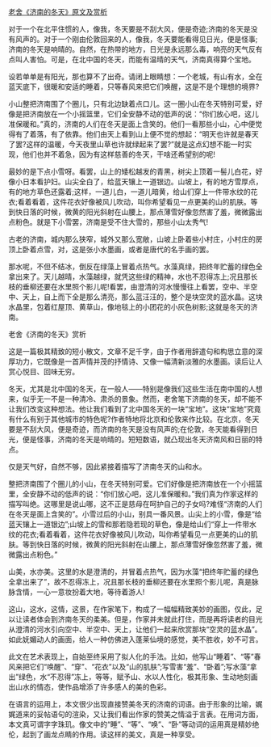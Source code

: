 [老舍《济南的冬天》原文及赏析](https://www.vrrw.net/wx/9044.html)

对于一个在北平住惯的人，像我，冬天要是不刮大风，便是奇迹;济南的冬天是没有风声的。对于一个刚由伦敦回来的人，像我，冬天要能看得见日光，便是怪事;济南的冬天是响晴的。自然，在热带的地方，日光是永远那么毒，响亮的天气反有点叫人害怕。可是，在北中国的冬天，而能有温晴的天气，济南真得算个宝地。

设若单单是有阳光，那也算不了出奇。请闭上眼睛想：一个老城，有山有水，全在蓝天底下，很暖和安适的睡着，只等春风来把它们唤醒，这是不是个理想的境界?

小山整把济南围了个圈儿，只有北边缺着点口儿。这一圈小山在冬天特别可爱，好像是把济南放在一个小摇篮里，它们全安静不动的低声的说：“你们放心吧，这儿准保暖和。”真的，济南的人们在冬天是面上含笑的。他们一看那些小山，心中便觉得有了着落，有了依靠。他们由天上看到山上便不觉的想起：“明天也许就是春天了罢?这样的温暖，今天夜里山草也许就绿起来了罢?”就是这点幻想不能一时实现，他们也并不着急，因为有这样慈善的冬天，干啥还希望别的呢!



最妙的是下点小雪呀。看罢，山上的矮松越发的青黑，树尖上顶着一髻儿白花，好像小日本看护妇。山尖全白了，给蓝天镶上一道银边。山坡上，有的地方雪厚点，有的地方草色还露着;这样，一道儿白，一道儿暗黄，给山们穿上一件带水纹的花衣;看着看着，这件花衣好像被风儿吹动，叫你希望看见一点更美的山的肌肤。等到快日落的时候，微黄的阳光斜射在山腰上，那点薄雪好像忽然害了羞，微微露出点粉色。就是下小雪罢，济南是受不住大雪的，那些小山太秀气!

古老的济南，城内那么狭窄，城外又那么宽敞，山坡上卧着些小村庄，小村庄的房顶上卧着点雪，对，这是张小水墨画，或者是唐代的名手画的罢。

那水呢，不但不结冰，倒反在绿藻上冒着点热气。水藻真绿，把终年贮蓄的绿色全拿出来了。天儿越晴，水藻越绿，就凭这些绿的精神，水也不忍得冻上;况且那长枝的垂柳还要在水里照个影儿呢!看罢，由澄清的河水慢慢往上看罢，空中、半空中、天上，自上而下全是那么清亮，那么蓝汪汪的，整个是块空灵的蓝水晶。这块水晶里，包着红屋顶、黄草山，像地毯上的小团花的小灰色树影;这就是冬天的济南。

老舍《济南的冬天》赏析

这是一篇极其精致的短小散文，文章不足千字，由于作者用辞遣句和构思立意的深厚功力，它既像是一首声情并茂的抒情诗、又像一幅清新淡雅的水墨画。读后让人赏心悦目、回味无穷。

冬天，尤其是北中国的冬天，在一般人——特别是像我们这些生活在南中国的人想来，似乎无一不是一种清冷、肃杀的景象。然而，老舍笔下济南的冬天，却不能不让我们改变这种想法。他让我们看到了北中国冬天的一块“宝地”。这块“宝地”究竟有什么有别于其他城市的特色呢?作者特地将北京和伦敦来作比较。在北京，冬天要是不刮大风，便是奇迹，而济南的冬天是没有风声的;在伦敦，冬天能看得到日光，便是怪事，济南的冬天是响晴的。短短数语，就凸现出冬天济南风和日丽的特点。

仅是天气好，自然不够，因此紧接着描写了济南冬天的山和水。

整把济南围了个圈儿的小山，在冬天特别可爱。它们好像是把济南放在一个小摇篮里，全安静不动的低声的说：“你们放心吧，这儿准保暖和。”我们真为作家这样的描写叫绝。这哪里是说山哪，这不正是慈母在呵护自己的子女吗?难怪“济南的人们在冬天是面上含笑的”。小雪过后的小山，别具一番风景。山尖上的小雪，像是“给蓝天镶上一道银边”;山坡上的雪和那若隐若现的草色，像是给山们“穿上一件带水纹的花衣;看着看着，这件花衣好像被风儿吹动，叫你希望看见一点更美的山的肌肤。等到快日落的时候，微黄的阳光斜射在山腰上，那点薄雪好像忽然害了羞，微微露出点粉色。”

山美，水亦美。这里的水是澄清的，并冒着点热气，因为水藻“把终年贮蓄的绿色全拿出来了”，故不忍得冻上，况且那长枝的垂柳还要在水里照个影儿呢，真是脉脉含情，一心一意妆扮着大地，等待着游人!

这山，这水，这情，这景，在作家笔下，构成了一幅幅精致美妙的画图，仅此，足以让读者体会到济南冬天的柔美。但是，作家并未就此打住，而是再将读者的目光从澄清的河水引向空中、半空中、天上，让他们一起来欣赏那块“空灵的蓝水晶”。如此妩媚动人的画面，给人一种仿佛进入蓬莱仙境的感觉，美不胜收，妙不可言。

此文在艺术表现上，自始至终采用了拟人化的手法。比如，他写山“睡着”、“等”春风来把它们“唤醒”、“穿”、“花衣”以及“山的肌肤”;写雪害“羞”、“卧着”;写水藻“拿出”绿色，水“不忍得”冻上，等等，赋予山、水以人性化，极其形象、生动地刻画出山水的情态，使作品增添了许多感人的美的色彩。

在语言的运用上，本文很少出现直接赞美冬天的济南的词语。由于形象的比喻，娓娓道来的妥帖语句的渲染，又让我们看出作家的赞美之情溢于言表。在用词方面，本文真可谓字字珠玑。像文中的“睡”、“等”、“唤”、“卧”等动词的运用真是精妙绝伦，起到了画龙点睛的作用。读这样的美文，真是一种享受。

